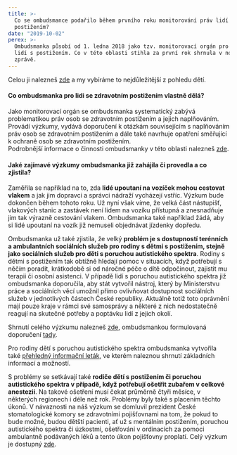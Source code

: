 ```yaml
---
title: >-
  Co se ombudsmance podařilo během prvního roku monitorování práv lidí s
  postižením?
date: "2019-10-02"
perex: >-
  Ombudsmanka působí od 1. ledna 2018 jako tzv. monitorovací orgán pro práva
  lidí s postižením. Co v této oblasti stihla za první rok shrnula v nové
  zprávě.
---
```


<p>Celou ji nalezneš <a href="https://www.ochrance.cz/fileadmin/user_upload/CRPD/Vyrocni_zpravy/CRPD_2018_CZ_web.pdf" target="_blank">zde</a> a my vybíráme to nejdůležitější z pohledu dětí.</p><h4>Co ombudsmanka pro lidi se zdravotním postižením vlastně dělá?</h4><p>Jako monitorovací orgán se ombudsmanka systematický zabývá problematikou práv osob se zdravotním postižením a jejich naplňováním. Provádí výzkumy, vydává doporučení k otázkám souvisejícím s naplňováním práv osob se zdravotním postižením a dále také navrhuje opatření směřující k ochraně osob se zdravotním postižením.<br />Podrobnější informace o činnosti ombudsmanky v této oblasti nalezneš <a href="https://www.ochrance.cz/monitorovani-prav-lidi-se-zdravotnim-postizenim/" target="_blank">zde</a>.</p><h4>Jaké zajímavé výzkumy ombudsmanka již zahájila či provedla a co zjistila?</h4><p>Zaměřila se například na to, zda <strong>lidé upoutaní na vozíček mohou cestovat vlakem</strong> a jak jim dopravci a správci nádraží vycházejí vstříc. Výzkum bude dokončen během tohoto roku. Už nyní však víme, že velká část nástupišť, vlakových stanic a zastávek není lidem na vozíku přístupná a znesnadňuje jim tak výrazně cestování vlakem. Ombudsmanka také například žádá, aby si lidé upoutaní na vozík již nemuseli objednávat jízdenky dopředu.</p><p>Ombudsmanka už také zjistila, že velký <strong>problém je s dostupností terénních a ambulantních sociálních služeb pro rodiny s dětmi s postižením, stejně jako sociálních služeb pro děti s poruchou autistického spektra</strong>. Rodiny s dětmi s postižením tak obtížně hledají pomoc v situacích, když potřebují s něčím poradit, krátkodobě si od náročné péče o dítě odpočinout, zajistit mu terapii či osobní asistenci. V případě lidí s poruchou autistického spektra již ombudsmanka doporučila, aby stát vytvořil nástroj, který by Ministerstvu práce a sociálních věcí umožnil přímo ovlivňovat dostupnost sociálních služeb v jednotlivých částech České republiky. Aktuálně totiž toto oprávnění mají pouze kraje v rámci své samosprávy a některé z nich nedostatečně reagují na skutečné potřeby a poptávku lidí z jejich okolí. </p><p>Shrnutí celého výzkumu nalezneš <a href="https://www.ochrance.cz/fileadmin/user_upload/ESO/45_2018_OZP_VV_VYZKUMNA_ZPRAVA-final.pdf" target="_blank">zde</a>, ombudsmankou formulovaná doporučení <a href="https://www.ochrance.cz/fileadmin/user_upload/ESO/45_2018_OZP_VV__DOPORUCENI_VOP-final.pdf" target="_blank">tady</a>. </p><p>Pro rodiny dětí s poruchou autistického spektra ombudsmanka vytvořila také <a href="https://www.ochrance.cz/fileadmin/user_upload/Letaky/Rodiny-deti-s-PAS.pdf" target="_blank">přehledný informační leták</a>, ve kterém naleznou shrnutí základních informací a možností. </p><p>S problémy se setkávají také <strong>rodiče dětí s postižením či poruchou autistického spektra v případě, když potřebují ošetřit zubařem v celkové anestezii</strong>. Na takové ošetření musí čekat průměrně čtyři měsíce, v některých regionech i déle než rok. Problémy byly také s placením těchto úkonů. V návaznosti na náš výzkum se domluvil prezident České stomatologické komory se zdravotními pojišťovnami na tom, že pokud to bude možné, budou dětští pacienti, ať už s mentálním postižením, poruchou autistického spektra či úzkostmi, ošetřováni v ordinacích za pomoci ambulantně podávaných léků a tento úkon pojišťovny proplatí. Celý výzkum je dostupný <a href="https://ochrance.cz/fileadmin/user_upload/ESO/51-2017-DIS-JV_vyzkum.pdf" target="_blank">zde</a>.</p>
